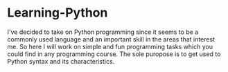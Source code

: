 # Learning-Python
I've decided to take on Python programming since it seems to be a commonly used language and an important skill in the areas that interest me. So here I will work on simple and fun programming tasks which you could find in any programming course. The sole puropose is to get used to Python syntax and its characteristics.
